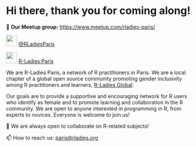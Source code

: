 # Hi there, thank you for coming along!

📝 **Our Meetup group:** https://www.meetup.com/rladies-paris/

<a href="https://twitter.com/RLadiesParis"><img height="30" src="https://github.com/rladiesparis/RLadiesParis/blob/main/twitter.png?raw=true"></a> [@RLadiesParis](https://twitter.com/RLadiesParis)

<a href="[https://www.linkedin.com/company/86712812/](https://www.linkedin.com/company/86712812/)"><img height="30" src="https://github.com/rladiesparis/RLadiesParis/blob/main/linkedin.png?raw=true"></a> [R-Ladies Paris](https://www.linkedin.com/company/86712812/)

We are R-Ladies Paris, a network of R practitioners in Paris. We are a local chapter of a global open source community promoting gender inclusivity among R practitioners and learners, [R-Ladies Global](https://t.co/7HMQw0VGas).

Our goals are to provide a supportive and encouraging network for R users who identify as female and to promote learning and collaboration in the R community. We are open to anyone interested in programming in R, from experts to novices. Everyone is welcome to join us!

👯 We are always open to collaborate on R-related subjects!

📫 How to reach us: paris@rladies.org


